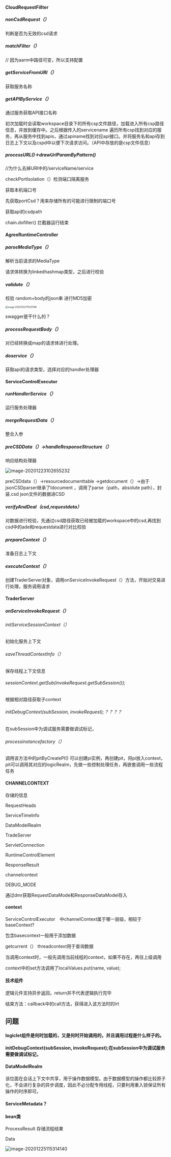 #### CloudRequestFillter

##### nonCsdRequest（）

判断是否为无效的csd请求

##### matchFilter（）

// 因为aarm中路径可变，所以支持配置

##### getServiceFromURI（）

获取服务名称

##### getAPIByService（）

通过服务获取API接口名称

初次加载时会读取workspace目录下的所有csp文件路径，加载进入所有csp路径信息，并放到缓存中。之后根据传入的servicename 遍历所有csp找到对应的服务，再从服务中找到apis，通过apiname找到对应api接口。并将服务名和api存到日志上下文以及cspd中以便下次请求访问。（API中存放的是csp文件信息）

##### processURL()->drawUrlParamByPattern()

//为什么去掉URI中的/serviceName/service

checkPortIsolation（）检测端口隔离服务

获取本机端口号

先获取portCsd？用来存储所有的可能进行限制的端口号

获取api的csdpath

chain.dofilter() 拦截器运行结束

#### AgreeRuntimeController

##### parseMediaType（）

解析当前请求的MediaType

请求体转换为linkedhashmap类型，之后进行校验

##### validate（）

校验 random+body的json串 进行MD5加密

<img src="C:\Users\LIU\AppData\Roaming\Typora\typora-user-images\image-20201222175231148.png" alt="image-20201222175231148" style="zoom: 50%;" />

swagger是干什么的？

##### processRequestBody（）

对已经转换成map的请求体进行处理。



##### doservice（）

获取api的请求类型，选择对应的handler处理器



#### ServiceControlExecutor

##### runHandlerService（）

运行服务处理器

##### mergeRequestData（）

整合入参

##### preCSDData（）->handleResponseStructure（）

响应结构处理器

![image-20201223102655232](C:\Users\LIU\AppData\Roaming\Typora\typora-user-images\image-20201223102655232.png)

preCSDdata（）->resourcedocumenttable ->getdocument（）->由于jsonCSDparser继承了Idocument ，调用了parse（path，absolute path），封装.csd json文件的数据进CSD

##### verifyAndDeal（csd,requestdata）

对数据进行校验，先通过csd路径获取已经被加载的workspace中的csd,再找到csd中的ade和requestdata进行对比校验

##### prepareContext（）

准备日志上下文



##### executeContext（）

创建TraderServer对象，调用onServiceInvokeRequest（）方法，开始对交易进行处理，服务调用请求



#### TraderServer

##### onServiceInvokeRequest（）

###### initServiceSessionContext（）

初始化服务上下文

###### saveThreadContextInfo（）

保存线程上下文信息

###### sessionContext.getSub(invokeRequest.getSubSession());

根据相对路径获取子context

###### initDebugContext(subSession, invokeRequest);？？？？

在subSession中为调试服务需要做调试标记，

###### processinstancefactory（）

调用该方法中的pitByCreatePI() 可以创建pi实例，再创建pit，将pi放入context，pit可以调用其对应的logicRealm，先做一些控制处理任务，再嵌套调用一些流程任务



#### CHANNELCONTEXT

存储的信息

RequestHeads

ServiceTimeInfo

DataModelRealm

TradeServer

ServletConnection

RuntimeControlElement

ResponseResult

channelcontext

DEBUG_MODE

通过dmr获取RequestDataMode和ResponseDataModel存入



#### context

ServiceControlExecutor　中channelContext属于哪一层级，相较于baseContext?

包含basecontext一般用于添加数据

getcurrent（） threadcontext用于查询数据

当调用context时，一般先调用当前线程的context，如果不存在，再往上级调用

context中的set方法调用了localValues.put(name, value);







#### 技术组件

逻辑元件支持异步返回，return并不代表逻辑执行完毕

结束方法：callback中的call方法，获得进入该方法时的lrt

## 问题



#### logiclet组件是何时加载的，又是何时开始调用的，并且调用过程是什么样子的。



#### initDebugContext(subSession, invokeRequest);在subSession中为调试服务需要做调试标记，

#### 

#### DataModelRealm

该位面在会话上下文中共享，用于操作数据模型。由于数据模型的操作都比较原子化，不会进行复杂的异步调度，因此不必分配专用线程，只要利用重入锁保证所有操作的时序即可。

#### ServiceMetadata？



#### bean类

ProcessResult 存储流程结果

Data

![image-20201225115314140](C:\Users\LIU\AppData\Roaming\Typora\typora-user-images\image-20201225115314140.png)